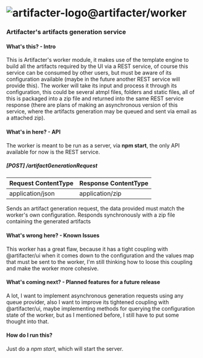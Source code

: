 # ![artifacter-logo](https://raw.githubusercontent.com/arthmoeros/artifacter-ui/master/src/rsz_artifacter-logo.png)@artifacter/worker

### Artifacter's artifacts generation service

#### What's this? - Intro
This is Artifacter's worker module, it makes use of the template engine to build all the artifacts required by the UI via a REST service, of course this service can be consumed by other users, but must be aware of its configuration available (maybe in the future another REST service will provide this). The worker will take its input and process it through its configuration, this could be several atmpl files, folders and static files, all of this is packaged into a zip file and returned into the same REST service response (there are plans of making an asynchronous version of this service, where the artifacts generation may be queued and sent via email as a attached zip).

#### What's in here? - API
The worker is meant to be run as a server, via **npm start**, the only API available for now is the REST service.

##### [POST] /artifactGenerationRequest

Request ContentType   |    Response ContentType
----- | -----
application/json | application/zip

Sends an artifact generation request, the data provided must match the worker's own configuration. Responds synchronously with a zip file containing the generated artifacts

#### What's wrong here? - Known Issues
This worker has a great flaw, because it has a tight coupling with @artifacter/ui when it comes down to the configuration and the values map that must be sent to the worker, I'm still thinking how to loose this coupling and make the worker more cohesive.

#### What's coming next? - Planned features for a future release
A lot, I want to implement asynchronous generation requests using any queue provider, also I want to improve its tightened coupling with @artifacter/ui, maybe implementing methods for querying the configuration state of the worker, but as I mentioned before, I still have to put some thought into that.

#### How do I run this?
Just do a *npm start*, which will start the server.
